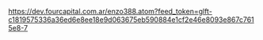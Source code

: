 
https://dev.fourcapital.com.ar/enzo388.atom?feed_token=glft-c1819575336a36ed6e8ee18e9d063675eb590884e1cf2e46e8093e867c7615e8-7
